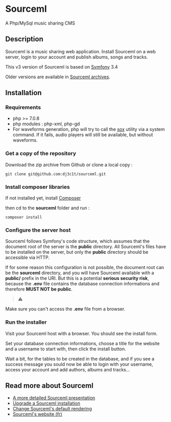 # Sourceml

A Php/MySql music sharing CMS

## Description

Sourceml is a music sharing web application. Install Sourceml on a web server,
login to your account and publish albums, songs and tracks.

This v3 version of Sourceml is based on [Symfony](https://symfony.com/) 3.4

Older versions are available in [Sourceml archives](http://www.sourceml.com/archives/).

## Installation

### Requirements

* php >= 7.0.8
* php modules : php-xml, php-gd
* For waveforms generation, php will try to call the [sox](http://sox.sourceforge.net)
utility via a system command. If it fails, audio players will still be available,
but without waveforms.

### Get a copy of the repository

Download the zip archive from Github or clone a local copy :

```shell
git clone git@github.com:dj3c1t/sourceml.git
```

### Install composer libraries

If not installed yet, install [Composer](https://getcomposer.org)

then cd to the **sourceml** folder and run :

```shell
composer install
```

### Configure the server host

Sourceml follows Symfony's code structure, which assumes that the document root
of the server is the **public** directory. All Sourceml's files have to be
installed on the server, but only the **public** directory should be accessible
via HTTP.

If for some reason this configuration is not possible, the document root can be
the **sourceml** directory, and you will have Sourceml available with a
**public/** prefix in the URI. But this is a potential **serious security
risk**, because the **.env** file contains the database connection informations
and therefore **MUST NOT be public**.

> :warning:

 Make sure you can't access the **.env** file from a browser.

### Run the installer

Visit your Sourceml host with a browser. You should see the install form.

Set your database connection informations, choose a title for the website and a
username to start with, then click the install button.

Wait a bit, for the tables to be created in the database, and if you see a success
message you sould now be able to login with your username, access your account and add authors, albums and tracks...

## Read more about Sourceml

* [A more detailed Sourceml presentation](docs/about.sourceml.md)
* [Upgrade a Sourceml installation](docs/upgrade.md)
* [Change Sourceml's default rendering](docs/change.ui.md)
* [Sourceml's website (fr)](http://sourceml.com/)